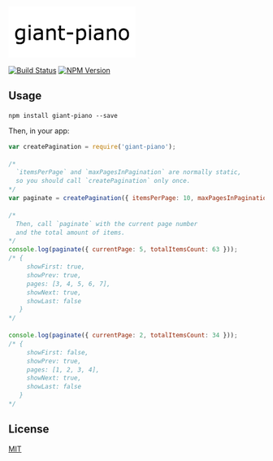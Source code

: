 ![giant-piano](https://github.com/moroshko/giant-piano/raw/master/giant-piano.gif)

[![Build Status][status-image]][status-url]
[![NPM Version][npm-image]][npm-url]

## Usage

```shell
npm install giant-piano --save
```

Then, in your app:

```js
var createPagination = require('giant-piano');

/* 
  `itemsPerPage` and `maxPagesInPagination` are normally static,
  so you should call `createPagination` only once.
*/
var paginate = createPagination({ itemsPerPage: 10, maxPagesInPagination: 5 });

/*
  Then, call `paginate` with the current page number 
  and the total amount of items.
*/
console.log(paginate({ currentPage: 5, totalItemsCount: 63 }));
/* {
     showFirst: true,
     showPrev: true,
     pages: [3, 4, 5, 6, 7],
     showNext: true,
     showLast: false
   }
*/

console.log(paginate({ currentPage: 2, totalItemsCount: 34 }));
/* {
     showFirst: false,
     showPrev: true,
     pages: [1, 2, 3, 4],
     showNext: true,
     showLast: false
   }
*/
```

## License

[MIT](http://moroshko.mit-license.org)

[status-image]: https://img.shields.io/codeship/ed721580-4b10-0133-271b-7236a2d50232/master.svg
[status-url]: https://codeship.com/projects/106107
[npm-image]: https://img.shields.io/npm/v/giant-piano.svg
[npm-url]: https://npmjs.org/package/giant-piano
